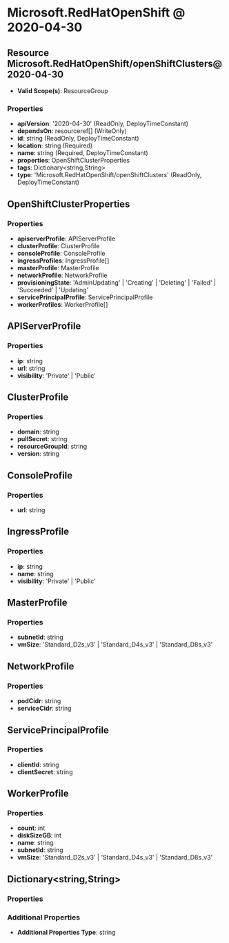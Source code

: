 # Microsoft.RedHatOpenShift @ 2020-04-30

## Resource Microsoft.RedHatOpenShift/openShiftClusters@2020-04-30
* **Valid Scope(s)**: ResourceGroup
### Properties
* **apiVersion**: '2020-04-30' (ReadOnly, DeployTimeConstant)
* **dependsOn**: resourceref[] (WriteOnly)
* **id**: string (ReadOnly, DeployTimeConstant)
* **location**: string (Required)
* **name**: string (Required, DeployTimeConstant)
* **properties**: OpenShiftClusterProperties
* **tags**: Dictionary<string,String>
* **type**: 'Microsoft.RedHatOpenShift/openShiftClusters' (ReadOnly, DeployTimeConstant)

## OpenShiftClusterProperties
### Properties
* **apiserverProfile**: APIServerProfile
* **clusterProfile**: ClusterProfile
* **consoleProfile**: ConsoleProfile
* **ingressProfiles**: IngressProfile[]
* **masterProfile**: MasterProfile
* **networkProfile**: NetworkProfile
* **provisioningState**: 'AdminUpdating' | 'Creating' | 'Deleting' | 'Failed' | 'Succeeded' | 'Updating'
* **servicePrincipalProfile**: ServicePrincipalProfile
* **workerProfiles**: WorkerProfile[]

## APIServerProfile
### Properties
* **ip**: string
* **url**: string
* **visibility**: 'Private' | 'Public'

## ClusterProfile
### Properties
* **domain**: string
* **pullSecret**: string
* **resourceGroupId**: string
* **version**: string

## ConsoleProfile
### Properties
* **url**: string

## IngressProfile
### Properties
* **ip**: string
* **name**: string
* **visibility**: 'Private' | 'Public'

## MasterProfile
### Properties
* **subnetId**: string
* **vmSize**: 'Standard_D2s_v3' | 'Standard_D4s_v3' | 'Standard_D8s_v3'

## NetworkProfile
### Properties
* **podCidr**: string
* **serviceCidr**: string

## ServicePrincipalProfile
### Properties
* **clientId**: string
* **clientSecret**: string

## WorkerProfile
### Properties
* **count**: int
* **diskSizeGB**: int
* **name**: string
* **subnetId**: string
* **vmSize**: 'Standard_D2s_v3' | 'Standard_D4s_v3' | 'Standard_D8s_v3'

## Dictionary<string,String>
### Properties
### Additional Properties
* **Additional Properties Type**: string

